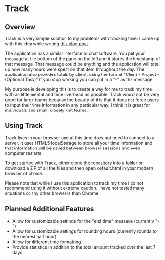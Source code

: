 # Track
## Overview

Track is a very simple solution to my problems with tracking time. I came up
with this idea while writing [this blog post](http://brunow.org/2014/12/09/how-i-track-time/).

The application has a similar interface to chat software. You put your message
at the bottom of the pane on the left and it stores the timestamp of that
message. That message could be anything and the application will total up how
many hours were spent on that item throughout the day. The application also
provides totals by client, using the format "Client - Project - (Optional Task)" 
If you stop working you can put in a "-" as the message.

My purpose in developing this is to create a way for me to track my time with as
little mental and time overhead as possible. Track would not be very good for
large teams because the beauty of it is that it does not force users to input
their time information in any particular way. I think it is great for
individuals and small, closely knit teams.

## Using Track

Track lives in your browser and at this time does not need to connect to a
server. It uses HTML5 localStorage to store all your time information and that
information will be saved between browser sessions and even computer restarts.

To get started with Track, either clone the repository into a folder or download
a ZIP of all the files and then open default.html in your modern browser of
choice.

Please note that while I use this application to track my time I do not
recommend using it without extreme caution. I have not tested many situations or
any other browsers than Chrome.

## Planned Additional Features

* Allow for customizable settings for the "end time" message (currently "-")
* Allow for customizable settings for rounding hours (currently rounds to the 
  nearest half hour)
* Allow for different time formatting
* Provide statistics in addition to the total amount tracked over the last 7
  days
